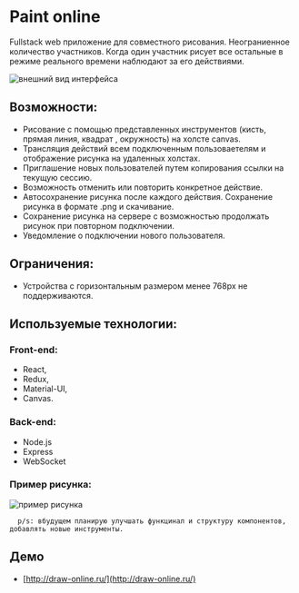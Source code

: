 # Paint online

Fullstack web приложение для совместного рисования. Неограниенное количество участников. Когда один участник рисует все остальные в режиме реального времени наблюдают за его действиями.

![внешний вид интерфейса](https://img.mbastudio.ru/draw-online-1.png)

## Возможности:
* Рисование с помощью представленных инструментов (кисть, прямая линия, квадрат , окружность) на холсте canvas.
* Трансляция действий всем подключенным пользоваетелям  и отображение рисунка на удаленных холстах. 
* Приглашение новых пользователей путем копирования ссылки на текущую сессию. 
* Возможность отменить или повторить конкретное действие.
* Автосохранение рисунка после каждого действия. Сохранение рисунка в формате .png и скачивание.
* Сохранение рисунка на сервере с возможностью продолжать рисунок при повторном подключении.
* Уведомление о подключении нового пользователя.

## Ограничения:
* Устройства с горизонтальным размером менее 768px не поддерживаются.


## Используемые технологии:
### Front-end:
* React, 
* Redux, 
* Material-UI, 
* Canvas.
### Back-end:
* Node.js
* Express
* WebSocket

### Пример рисунка:

![пример рисунка](https://img.mbastudio.ru/draw-online-2.png)

      p/s: вбудущем планирую улучшать функцинал и структуру компонентов, добавлять новые инструменты.
      
 ## Демо
 * [http://draw-online.ru/](http://draw-online.ru/)
 
